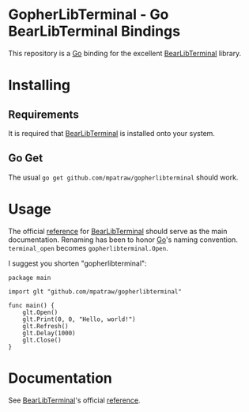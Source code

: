 
# GopherLibTerminal - Go BearLibTerminal Bindings

This repository is a [Go](https://golang.org/) binding for the excellent [BearLibTerminal](http://foo.wyrd.name/en:bearlibterminal) library.

# Installing

## Requirements

It is required that [BearLibTerminal](http://foo.wyrd.name/en:bearlibterminal) is installed onto your system.

## Go Get

The usual `go get github.com/mpatraw/gopherlibterminal` should work.

# Usage

The official [reference](http://foo.wyrd.name/en:bearlibterminal:reference) for [BearLibTerminal](http://foo.wyrd.name/en:bearlibterminal) should serve as the main documentation. Renaming has been to honor [Go](https://golang.org/)'s naming convention. `terminal_open` becomes `gopherlibterminal.Open`.

I suggest you shorten "gopherlibterminal":

```
package main

import glt "github.com/mpatraw/gopherlibterminal"

func main() {
	glt.Open()
	glt.Print(0, 0, "Hello, world!")
	glt.Refresh()
	glt.Delay(1000)
	glt.Close()
}
```

# Documentation

See [BearLibTerminal](http://foo.wyrd.name/en:bearlibterminal)'s official [reference](http://foo.wyrd.name/en:bearlibterminal:reference).
